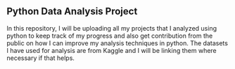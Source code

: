 ## **Python Data Analysis Project**
In this repository, I will be uploading all my projects that I analyzed using python to keep track of my progress and also get contribution from the public on how I can improve my analysis techniques in python.
The datasets I have used for analysis are from Kaggle and I will be linking them where necessary if that helps.
